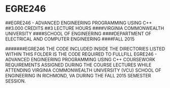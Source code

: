 # EGRE246
##EGRE246 - ADVANCED ENGINEERING PROGRAMMING USING C++
##3.000 CREDITS
##3 LECTURE HOURS
####VIRGINIA COMMONWEALTH UNIVERSITY
####SCHOOL OF ENGINEERING
####DEPARTMENT OF ELECTRICAL AND COMPUTER ENGINEERING
####FALL 2015


#######EGRE246
     THE CODE INCLUDED INSIDE THE DIRECTORIES LISTED WITHIN THIS FOLDER IS THE CODE REQUIRED TO FULLFILL EGRE246 - ADVANCED ENGINEERING PROGRAMMING USING C++
     COURSEWORK REQUIREMENTS ASSIGNED DURING THE COURSE LECTURES WHILE ATTENDING VIRGINIA COMMONWEALTH UNIVERSITY (VCU) SCHOOL OF ENGINEERING IN RICHMOND, VA 
     DURING THE FALL 2015 SEMESTER SESSION.
